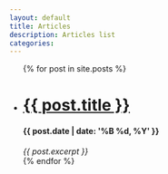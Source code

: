 ```yaml
---
layout: default
title: Articles
description: Articles list
categories: 
---
```


<ul>
  {% for post in site.posts %}
    <li class="post_list_item">
      <h1><a href="{{ post.url }}">{{ post.title }}</a></h1>
      <h4>{{ post.date | date: '%B %d, %Y' }}</h4>
      <i>{{ post.excerpt }}</i>
    </li>
  {% endfor %}
</ul>


